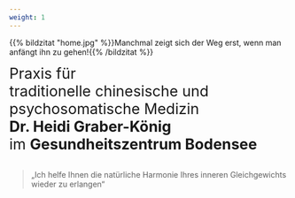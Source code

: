 ```yaml
---
weight: 1
---
```

{{% bildzitat "home.jpg" %}}Manchmal zeigt sich der Weg erst, wenn man anfängt ihn zu gehen!{{% /bildzitat %}}

<span style="font-size:20pt">Praxis für <br>
traditionelle chinesische und psychosomatische Medizin<br>
<b>Dr. Heidi Graber-König</b> <br>
im <b>Gesundheitszentrum Bodensee</b><br>
</span>
<br>
<blockquote>
   &bdquo;Ich helfe Ihnen die natürliche Harmonie Ihres inneren Gleichgewichts wieder zu erlangen&ldquo;
</blockquote>  
<br>  
  